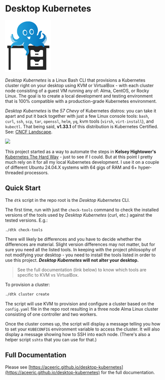 # Desktop Kubernetes

<img src="resources/desktop-kubernetes-no-text.jpg" width="150"/>

_Desktop Kubernetes_ is a Linux Bash CLI that provisions a Kubernetes cluster right on your desktop using KVM or VirtualBox - with each cluster node consisting of a guest VM running any of: Alma, CentOS, or Rocky Linux. The goal is to create a local development and testing environment that is 100% compatible with a production-grade Kubernetes environment.

_Desktop Kubernetes_ is the _57 Chevy_ of Kubernetes distros: you can take it apart and put it back together with just a few Linux console tools: `bash`, `curl`, `ssh`, `scp`, `tar`, `openssl`, `helm`, `yq`, kvm tools (`virsh`, `virt-install`), and `kubectl`. That being said, **v1.33.1** of this distribution is Kubernetes Certified. See: [CNCF Landscape](https://landscape.cncf.io/?group=certified-partners-and-providers&view-mode=grid&item=platform--certified-kubernetes-distribution--desktop-kubernetes).

[<img src="https://www.cncf.io/wp-content/uploads/2020/07/certified_kubernetes_color-1.png" width="90"/>](https://github.com/cncf/k8s-conformance/tree/master/v1.33/desktop-kubernetes)

This project started as a way to automate the steps in **Kelsey Hightower's** [Kubernetes The Hard Way](https://github.com/kelseyhightower/kubernetes-the-hard-way) - just to see if I could. But at this point I pretty much rely on it for all my local Kubernetes development. I use it on a couple of different Ubuntu 24.04.X systems with 64 gigs of RAM and 6+ hyper-threaded processors.

## Quick Start

The `dtk` script in the repo root is the _Desktop Kubernetes_ CLI.

The first time, run with just the `check-tools` command to check the installed versions of the tools used by _Desktop Kubernetes_ (curl, etc.) against the tested versions. E.g.:

```
./dtk check-tools
```

There will likely be differences and you have to decide whether the differences are material. Slight version differences may not matter, but for sure you need all the listed tools. In keeping with the project philosophy of not modifying your desktop - you need to install the tools listed in order to use this project. **_Desktop Kubernetes_ will not alter your desktop.**

> See the full documentation (link below) to know which tools are specific to KVM vs VirtualBox.

To provision a cluster:

```bash
./dtk cluster create
```

The script will use KVM to provision and configure a cluster based on the `config.yaml` file in the repo root resulting in a three node Alma Linux cluster consisting of one controller and two workers.

Once the cluster comes up, the script will display a message telling you how to set your `KUBECONFIG` environment variable to access the cluster. It will also display a message showing how to SSH into each node. (There's also a helper script `sshto` that you can use for that.)

## Full Documentation

Please see [https://aceeric.github.io/desktop-kubernetes](https://aceeric.github.io/desktop-kubernetes) for the full documentation.
